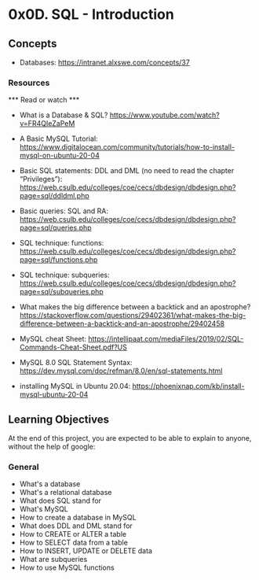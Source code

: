 # 0x0D. SQL - Introduction
<SQL> <MySQL>

## Concepts
* Databases: https://intranet.alxswe.com/concepts/37

### Resources
*** Read or watch ***
* What is a Database & SQL? https://www.youtube.com/watch?v=FR4QIeZaPeM
* A Basic MySQL Tutorial: https://www.digitalocean.com/community/tutorials/how-to-install-mysql-on-ubuntu-20-04
* Basic SQL statements: DDL and DML (no need to read the chapter “Privileges”): https://web.csulb.edu/colleges/coe/cecs/dbdesign/dbdesign.php?page=sql/ddldml.php
* Basic queries: SQL and RA: https://web.csulb.edu/colleges/coe/cecs/dbdesign/dbdesign.php?page=sql/queries.php

* SQL technique: functions: https://web.csulb.edu/colleges/coe/cecs/dbdesign/dbdesign.php?page=sql/functions.php

* SQL technique: subqueries: https://web.csulb.edu/colleges/coe/cecs/dbdesign/dbdesign.php?page=sql/subqueries.php
* What makes the big difference between a backtick and an apostrophe? https://stackoverflow.com/questions/29402361/what-makes-the-big-difference-between-a-backtick-and-an-apostrophe/29402458
* MySQL cheat Sheet: https://intellipaat.com/mediaFiles/2019/02/SQL-Commands-Cheat-Sheet.pdf?US
* MySQL 8.0 SQL Statement Syntax: https://dev.mysql.com/doc/refman/8.0/en/sql-statements.html

* installing MySQL in Ubuntu 20.04: https://phoenixnap.com/kb/install-mysql-ubuntu-20-04

## Learning Objectives
At the end of this project, you are expected to be able to explain to anyone, without the help of google:
### General
* What's a database
* What's a relational database
* What does SQL stand for
* What's MySQL
* How to create a database in MySQL
* What does DDL and DML stand for
* How to CREATE or ALTER a table
* How to SELECT data from a table
* How to INSERT, UPDATE or DELETE data
* What are subqueries
* How to use MySQL functions
